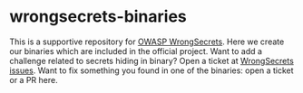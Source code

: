 # wrongsecrets-binaries

This is a supportive repository for [OWASP WrongSecrets](https://github.com/OWASP/wrongsecrets).
Here we create our binaries which are included in the official project.
Want to add a challenge related to secrets hiding in binary? Open a ticket at [WrongSecrets issues](https://github.com/OWASP/wrongsecrets/issues). 
Want to fix something you found in one of the binaries: open a ticket or a PR here.